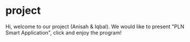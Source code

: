 # project
Hi, welcome to our project (Anisah &amp; Iqbal). We would like to present "PLN Smart Application", click and enjoy the program!
